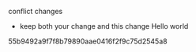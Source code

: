 conflict changes
- keep both your change and this change
Hello world

55b9492a9f7f8b79890aae0416f2f9c75d2545a8

